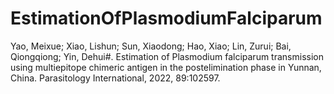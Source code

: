 # EstimationOfPlasmodiumFalciparum
Yao, Meixue; Xiao, Lishun; Sun, Xiaodong; Hao, Xiao; Lin, Zurui; Bai, Qiongqiong; Yin, Dehui#. Estimation of Plasmodium falciparum transmission using multiepitope chimeric antigen in the postelimination phase in Yunnan, China. Parasitology International, 2022, 89:102597.
